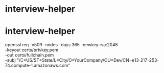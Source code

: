 # interview-helper
# interview-helper
openssl req -x509 -nodes -days 365 -newkey rsa:2048 \
  -keyout certs/privkey.pem \
  -out certs/fullchain.pem \
  -subj "/C=US/ST=State/L=City/O=YourCompany/OU=Dev/CN=e13-217-253-74.compute-1.amazonaws.com"
